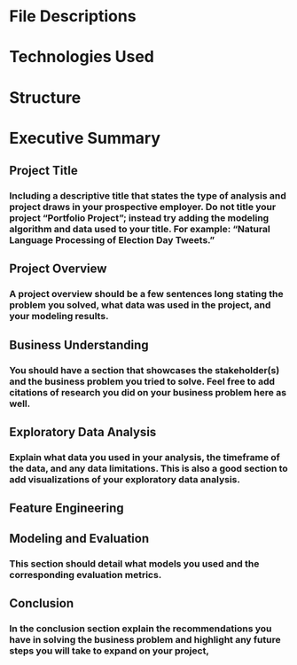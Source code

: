 # File Descriptions
# Technologies Used
# Structure
# Executive Summary
## Project Title
### Including a descriptive title that states the type of analysis and project draws in your prospective employer. Do not title your project “Portfolio Project”; instead try adding the modeling algorithm and data used to your title. For example: “Natural Language Processing of Election Day Tweets.”
## Project Overview
### A project overview should be a few sentences long stating the problem you solved, what data was used in the project, and your modeling results.
## Business Understanding
### You should have a section that showcases the stakeholder(s) and the business problem you tried to solve. Feel free to add citations of research you did on your business problem here as well.
## Exploratory Data Analysis
### Explain what data you used in your analysis, the timeframe of the data, and any data limitations. This is also a good section to add visualizations of your exploratory data analysis.
## Feature Engineering
## Modeling and Evaluation
### This section should detail what models you used and the corresponding evaluation metrics.
## Conclusion
### In the conclusion section explain the recommendations you have in solving the business problem and highlight any future steps you will take to expand on your project,

